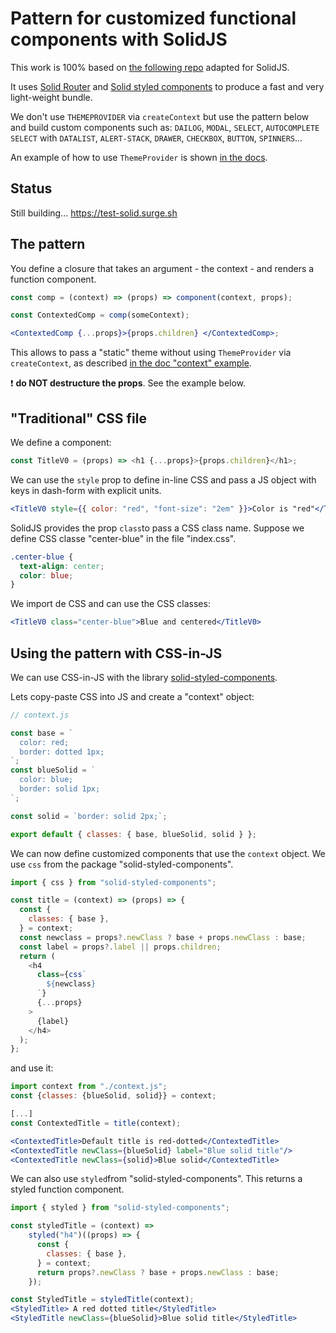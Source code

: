 # Pattern for customized functional components with SolidJS

This work is 100% based on [the following repo](https://github.com/FredericHeem/mdlean) adapted for SolidJS.

It uses [Solid Router](https://github.com/solidjs/solid-router) and [Solid styled components](https://github.com/solidjs/solid-styled-components) to produce a fast and very light-weight bundle.

We don't use `THEMEPROVIDER` via `createContext` but use the pattern below and build custom components such as: `DAILOG`, `MODAL`, `SELECT`, `AUTOCOMPLETE SELECT` with `DATALIST`, `ALERT-STACK`, `DRAWER`, `CHECKBOX`, `BUTTON`, `SPINNERS`...

An example of how to use `ThemeProvider` is shown [in the docs](https://www.solidjs.com/examples/contex).

## Status

Still building... <https://test-solid.surge.sh>

## The pattern

You define a closure that takes an argument - the context - and renders a function component.

```jsx
const comp = (context) => (props) => component(context, props);

const ContextedComp = comp(someContext);

<ContextedComp {...props}>{props.children} </ContextedComp>;
```

This allows to pass a "static" theme without using `ThemeProvider` via `createContext`, as described [in the doc "context" example](https://www.solidjs.com/examples/context).

:exclamation: **do NOT destructure the props**. See the example below.

## "Traditional" CSS file

We define a component:

```js
const TitleV0 = (props) => <h1 {...props}>{props.children}</h1>;
```

We can use the `style` prop to define in-line CSS and pass a JS object with keys in dash-form with explicit units.

```jsx
<TitleV0 style={{ color: "red", "font-size": "2em" }}>Color is "red"</TitleV0>
```

SolidJS provides the prop `class`to pass a CSS class name. Suppose we define CSS classe "center-blue" in the file "index.css".

```css
.center-blue {
  text-align: center;
  color: blue;
}
```

We import de CSS and can use the CSS classes:

```jsx
<TitleV0 class="center-blue">Blue and centered</TitleV0>
```

## Using the pattern with CSS-in-JS

We can use CSS-in-JS with the library [solid-styled-components](https://github.com/solidjs/solid-styled-components).

Lets copy-paste CSS into JS and create a "context" object:

```js
// context.js

const base = `
  color: red;
  border: dotted 1px;
`;
const blueSolid = `
  color: blue;
  border: solid 1px;
`;

const solid = `border: solid 2px;`;

export default { classes: { base, blueSolid, solid } };
```

We can now define customized components that use the `context` object. We use `css` from the package "solid-styled-components".

```js
import { css } from "solid-styled-components";

const title = (context) => (props) => {
  const {
    classes: { base },
  } = context;
  const newclass = props?.newClass ? base + props.newClass : base;
  const label = props?.label || props.children;
  return (
    <h4
      class={css`
        ${newclass}
      `}
      {...props}
    >
      {label}
    </h4>
  );
};
```

and use it:

```jsx
import context from "./context.js";
const {classes: {blueSolid, solid}} = context;

[...]
const ContextedTitle = title(context);

<ContextedTitle>Default title is red-dotted</ContextedTitle>
<ContextedTitle newClass={blueSolid} label="Blue solid title"/>
<ContextedTitle newClass={solid}>Blue solid</ContextedTitle>
```

We can also use `styled`from "solid-styled-components". This returns a styled function component.

```jsx
import { styled } from "solid-styled-components";

const styledTitle = (context) =>
    styled("h4")((props) => {
      const {
        classes: { base },
      } = context;
      return props?.newClass ? base + props.newClass : base;
    });

const StyledTitle = styledTitle(context);
<StyledTitle> A red dotted title</StyledTitle>
<StyledTitle newClass={blueSolid}>Blue solid title</StyledTitle>
```
